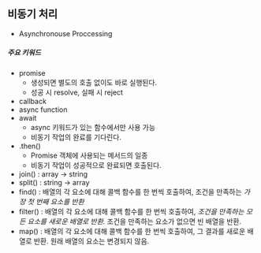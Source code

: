 ## 비동기 처리
- Asynchronouse Proccessing

##### 주요 키워드
- promise
    - 생성되면 별도의 호출 없이도 바로 실행된다.
    - 성공 시 resolve, 실패 시 reject
- callback
- async function
- await
    - async 키워드가 있는 함수에서만 사용 가능
    - 비동기 작업의 완료를 기다린다.
- .then()
    - Promise 객체에 사용되는 메서드의 일종
    - 비동기 작업이 성공적으로 완료되면 호출된다.
- join() : array -> string
- split() : string -> array
- find() : 배열의 각 요소에 대해 콜백 함수를 한 번씩 호출하여, 조건을 만족하는 _가장 첫 번째 요소를 반환_
- filter() : 배열의 각 요소에 대해 콜백 함수를 한 번씩 호출하여, _조건을 만족하는 모든 요소를 새로운 배열로 반환._ 조건을 만족하는 요소가 없으면 빈 배열을 반환.
- map() : 배열의 각 요소에 대해 콜백 함수를 한 번씩 호출하여, 그 결과를 새로운 배열로 반환. 원래 배열의 요소는 변경되지 않음.
